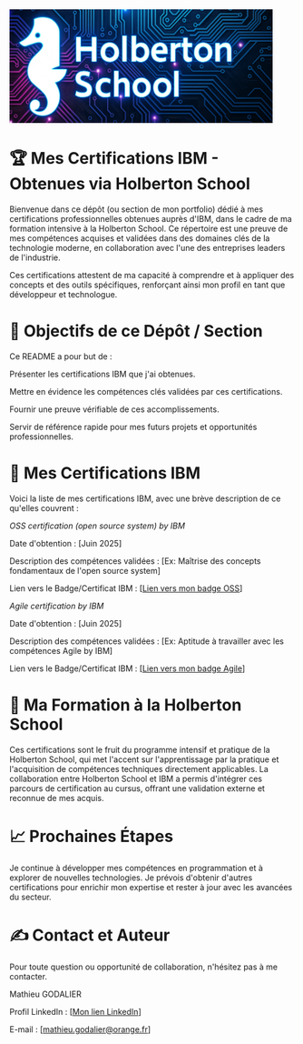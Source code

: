 <img src= "https://github.com/Mathieu7483/Aiko78-Photgraphy/blob/main/holberton%20modif.png" height ="200">

# 🏆 Mes Certifications IBM - Obtenues via Holberton School
Bienvenue dans ce dépôt (ou section de mon portfolio) dédié à mes certifications professionnelles obtenues auprès d'IBM, dans le cadre de ma formation intensive à la Holberton School. Ce répertoire est une preuve de mes compétences acquises et validées dans des domaines clés de la technologie moderne, en collaboration avec l'une des entreprises leaders de l'industrie.

Ces certifications attestent de ma capacité à comprendre et à appliquer des concepts et des outils spécifiques, renforçant ainsi mon profil en tant que développeur et technologue.

# 🎯 Objectifs de ce Dépôt / Section
Ce README a pour but de :

Présenter les certifications IBM que j'ai obtenues.

Mettre en évidence les compétences clés validées par ces certifications.

Fournir une preuve vérifiable de ces accomplissements.

Servir de référence rapide pour mes futurs projets et opportunités professionnelles.

# 🏅 Mes Certifications IBM
Voici la liste de mes certifications IBM, avec une brève description de ce qu'elles couvrent :

*OSS certification (open source system) by IBM*

Date d'obtention : [Juin 2025]

Description des compétences validées : [Ex: Maîtrise des concepts fondamentaux de l'open source system]

Lien vers le Badge/Certificat IBM : [[Lien vers mon badge OSS](https://www.credly.com/earner/earned/badge/4033ae47-8daf-4187-88d1-569cef5cccd9)]

*Agile certification by IBM*

Date d'obtention : [Juin 2025]

Description des compétences validées : [Ex: Aptitude à travailler avec les compétences Agile by IBM]

Lien vers le Badge/Certificat IBM : [[Lien vers mon badge Agile](https://www.credly.com/earner/earned/badge/91b96c4f-a70a-4332-ab16-ac67a5925647)]

# 🏫 Ma Formation à la Holberton School
Ces certifications sont le fruit du programme intensif et pratique de la Holberton School, qui met l'accent sur l'apprentissage par la pratique et l'acquisition de compétences techniques directement applicables. La collaboration entre Holberton School et IBM a permis d'intégrer ces parcours de certification au cursus, offrant une validation externe et reconnue de mes acquis.

# 📈 Prochaines Étapes
Je continue à développer mes compétences en programmation et à explorer de nouvelles technologies. Je prévois d'obtenir d'autres certifications pour enrichir mon expertise et rester à jour avec les avancées du secteur.

# ✍️ Contact et Auteur
Pour toute question ou opportunité de collaboration, n'hésitez pas à me contacter.

Mathieu GODALIER

Profil LinkedIn : [[Mon lien LinkedIn](https://www.linkedin.com/in/mathieu-godalier-93031729a/)]

E-mail : [mathieu.godalier@orange.fr]

